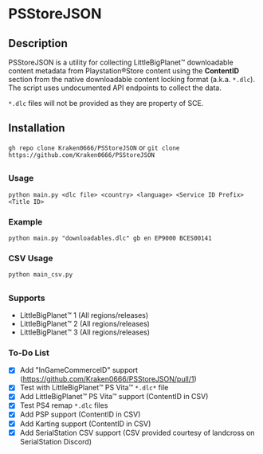# PSStoreJSON

## Description
PSStoreJSON is a utility for collecting LittleBigPlanet™ downloadable content metadata from Playstation®Store content using the **ContentID** section from the native downloadable content locking format (a.k.a. `*.dlc`). The script uses undocumented API endpoints to collect the data.

`*.dlc` files will not be provided as they are property of SCE.

## Installation

`gh repo clone Kraken0666/PSStoreJSON`
or
`git clone https://github.com/Kraken0666/PSStoreJSON`

##

### Usage
`python main.py <dlc file> <country> <language> <Service ID Prefix> <Title ID>`

### Example
`python main.py "downloadables.dlc" gb en EP9000 BCES00141`

### CSV Usage
`python main_csv.py`

##

### Supports
- LittleBigPlanet™ 1 (All regions/releases)
- LittleBigPlanet™ 2 (All regions/releases)
- LittleBigPlanet™ 3 (All regions/releases)

### To-Do List
- [x] Add "InGameCommerceID" support (https://github.com/Kraken0666/PSStoreJSON/pull/1)
- [x] Test with LittleBigPlanet™ PS Vita™ `*.dlc*` file
- [x] Add LittleBigPlanet™ PS Vita™ support (ContentID in CSV)
- [x] Test PS4 remap `*.dlc` files
- [x] Add PSP support (ContentID in CSV)
- [x] Add Karting support (ContentID in CSV)
- [x] Add SerialStation CSV support (CSV provided courtesy of landcross on SerialStation Discord)
